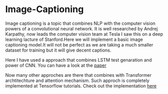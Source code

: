 # Image-Captioning

Image captioning is a topic that combines NLP with the computer vision powers of a convolutional neural network. It is well researched by Andrej Karpathy, now leads the computer vision team at Tesla I saw this on a deep learning lacture of Stanford.Here we will implement a basic image captioning model.It will not be perfect as we are taking a much smaller dataset for training but it will give decent captions.

Here I have used a approach that combines LSTM test genaration and power of CNN. You can have a look at the [paper](https://arxiv.org/pdf/1411.4555.pdf)

Now many other approches are there that combines with Transformer archtitechture and attention mechanism. Such approch is completely implemented at Tensorflow tutorials. Check out the implementation [here](https://www.tensorflow.org/tutorials/text/image_captioning)
